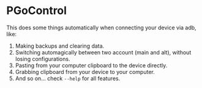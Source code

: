 PGoControl
==========

This does some things automatically when connecting your device via adb, like:

1. Making backups and clearing data.
2. Switching automagically between two account (main and alt), without losing configurations.
3. Pasting from your computer clipboard to the device directly.
4. Grabbing clipboard from your device to your computer.
5. And so on... check `--help` for all features.